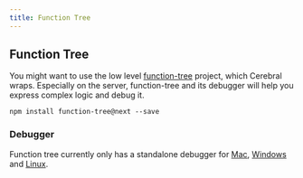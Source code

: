 ```yaml
---
title: Function Tree
---
```


## Function Tree
You might want to use the low level [function-tree](https://github.com/cerebral/cerebral/tree/master/packages/function-tree) project, which Cerebral wraps. Especially on the server, function-tree and its debugger will help you express complex logic and debug it.

`npm install function-tree@next --save`

### Debugger
Function tree currently only has a standalone debugger for [Mac](https://drive.google.com/open?id=0B1pYKovu9UpybFc1YUxOT3JlaVE), [Windows](https://drive.google.com/open?id=0B1pYKovu9UpyUWt6SHM5N2xYYnc) and [Linux](https://drive.google.com/open?id=0B1pYKovu9UpybzVJWjVpRk9OTjg).

